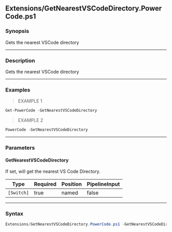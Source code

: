 Extensions/GetNearestVSCodeDirectory.PowerCode.ps1
--------------------------------------------------




### Synopsis
Gets the nearest VSCode directory



---


### Description

Gets the nearest VSCode directory



---


### Examples
> EXAMPLE 1

```PowerShell
Get-PowerCode -GetNearestVSCodeDirectory
```
> EXAMPLE 2

```PowerShell
PowerCode -GetNearestVSCodeDirectory
```


---


### Parameters
#### **GetNearestVSCodeDirectory**

If set, will get the nearest VS Code Directory.






|Type      |Required|Position|PipelineInput|
|----------|--------|--------|-------------|
|`[Switch]`|true    |named   |false        |





---


### Syntax
```PowerShell
Extensions/GetNearestVSCodeDirectory.PowerCode.ps1 -GetNearestVSCodeDirectory [<CommonParameters>]
```
